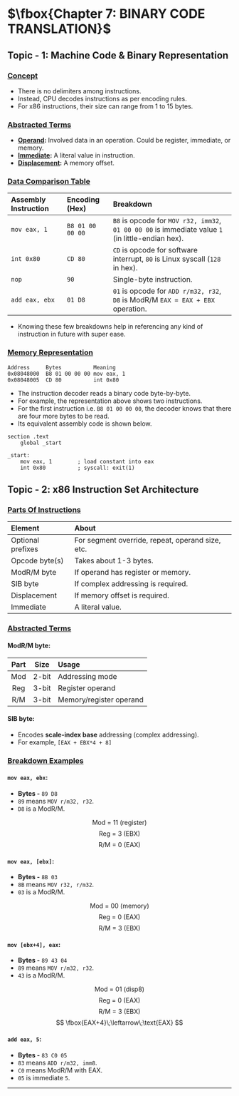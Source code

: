 # $\fbox{Chapter 7: BINARY CODE TRANSLATION}$





## **Topic - 1: Machine Code & Binary Representation**

### <u>Concept</u>

- There is no delimiters among instructions.
- Instead, CPU decodes instructions as per encoding rules.
- For x86 instructions, their size can range from 1 to 15 bytes.


### <u>Abstracted Terms</u>

- **<u>Operand</u>:** Involved data in an operation. Could be register, immediate, or memory.
- **<u>Immediate</u>:** A literal value in instruction.
- **<u>Displacement</u>:** A memory offset.


### <u>Data Comparison Table</u>

| Assembly Instruction | Encoding (Hex)   | Breakdown                                                                                         |
| :------------------- | :--------------- | :------------------------------------------------------------------------------------------------ |
| `mov eax, 1`         | `B8 01 00 00 00` | `B8` is opcode for `MOV r32, imm32`, `01 00 00 00` is immediate value `1` (in little-endian hex). |
| `int 0x80`           | `CD 80`          | `CD` is opcode for software interrupt, `80` is Linux syscall (`128` in hex).                      |
| `nop`                | `90`             | Single-byte instruction.                                                                          |
| `add eax, ebx`       | `01 D8`          | `01` is opcode for `ADD r/m32, r32`, `D8` is ModR/M `EAX = EAX + EBX` operation.                  |

- Knowing these few breakdowns help in referencing any kind of instruction in future with super ease.


### <u>Memory Representation</u>

```
Address     Bytes          Meaning
0x08048000  B8 01 00 00 00 mov eax, 1
0x08048005  CD 80          int 0x80
```

- The instruction decoder reads a binary code byte-by-byte.
- For example, the representation above shows two instructions.
- For the first instruction i.e. `B8 01 00 00 00`, the decoder knows that there are four more bytes to be read.
- Its equivalent assembly code is shown below.

```gas
section .text
    global _start

_start:
    mov eax, 1        ; load constant into eax
    int 0x80          ; syscall: exit(1)
```



## **Topic - 2: x86 Instruction Set Architecture**

### <u>Parts Of Instructions</u>

| Element           | About                                            |
| :---------------- | :----------------------------------------------- |
| Optional prefixes | For segment override, repeat, operand size, etc. |
| Opcode byte(s)    | Takes about 1-3 bytes.                           |
| ModR/M byte       | If operand has register or memory.               |
| SIB byte          | If complex addressing is required.               |
| Displacement      | If memory offset is required.                    |
| Immediate         | A literal value.                                 |


### <u>Abstracted Terms</u>

#### ModR/M byte:

| Part | Size  | Usage                   |
| :--: | :---: | :---------------------- |
| Mod  | 2-bit | Addressing mode         |
| Reg  | 3-bit | Register operand        |
| R/M  | 3-bit | Memory/register operand |

#### SIB byte:

- Encodes **scale-index base** addressing (complex addressing).
- For example, `[EAX + EBX*4 + 8]`


### <u>Breakdown Examples</u>

#### `mov eax, ebx`:

- **Bytes -** `89 D8`
- `89` means `MOV r/m32, r32`.
- `D8` is a  ModR/M.

$$ \text{Mod = 11 (register)} $$
$$ \text{Reg = 3 (EBX)} $$
$$ \text{R/M = 0 (EAX)} $$

#### `mov eax, [ebx]`:

- **Bytes -** `8B 03`
- `8B` means `MOV r32, r/m32`.
- `03` is a ModR/M.

$$ \text{Mod = 00 (memory)} $$
$$ \text{Reg = 0 (EAX)} $$
$$ \text{R/M = 3 (EBX)} $$

#### `mov [ebx+4], eax`:

- **Bytes -** `89 43 04`
- `89` means `MOV r/m32, r32`.
- `43` is a ModR/M.

$$ \text{Mod = 01 (disp8)} $$
$$ \text{Reg = 0 (EAX)} $$
$$ \text{R/M = 3 (EBX)} $$
$$ \fbox{EAX+4}\;\leftarrow\;\text{EAX}  $$

#### `add eax, 5`:

- **Bytes -** `83 C0 05`
- `83` means `ADD r/m32, imm8`.
- `C0` means ModR/M with EAX.
- `05` is immediate `5`.

---